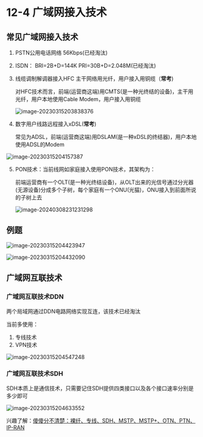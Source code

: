 # 12-4 广域网接入技术

## 常见广域网接入技术

1. PSTN公用电话网络      56Kbps(已经淘汰)

2. ISDN：  BRI=2B+D=144K     PRI=30B+D=2.048M(已经淘汰)

3. 线缆调制解调器接入HFC   主干网络用光纤，用户接入用铜缆（**常考**)

   对HFC技术而言，前端(运营商这端)用CMTS(是一种光终结的设备)，主干用光纤，用户本地使用Cable Modem，用户接入用铜缆

   ![image-20230315203838376](https://img.yatjay.top/md/image-20230315203838376.png)

4. 数字用户线路远程接入xDSL(**常考**)

   常见为ADSL，前端(运营商这端)用DSLAM(是一种xDSL的终结器)，用户本地使用ADSL的Modem

![image-20230315204157387](https://img.yatjay.top/md/image-20230315204157387.png)

5. PON技术：当前线网如家庭接入使用PON技术，其架构为：

   前端运营商有一个OLT(是一种光终结设备)，从OLT出来的光信号通过分光器(无源设备)分成多个子树，每个家庭有一个ONU(光猫)，ONU接入到前面所说的子树上去

   ![image-20240308231231298](https://img.yatjay.top/md/image-20240308231231298.png)

## 例题

![image-20230315204423947](https://img.yatjay.top/md/image-20230315204423947.png)

![image-20230315204432090](https://img.yatjay.top/md/image-20230315204432090.png)

## 广域网互联技术

### 广域网互联技术DDN

两个局域网通过DDN电路网络实现互连，该技术已经淘汰

当前多使用：

1. 专线技术
2. VPN技术

![image-20230315204547248](https://img.yatjay.top/md/image-20230315204547248.png)

### 广域网互联技术SDH

SDH本质上是通信技术，只需要记住SDH提供四类接口以及各个接口速率分别是多少即可

![image-20230315204633552](https://img.yatjay.top/md/image-20230315204633552.png)

兴趣了解：[傻傻分不清楚：裸纤、专线、SDH、MSTP、MSTP+、OTN、PTN、IP-RAN](https://zhuanlan.zhihu.com/p/69588287)